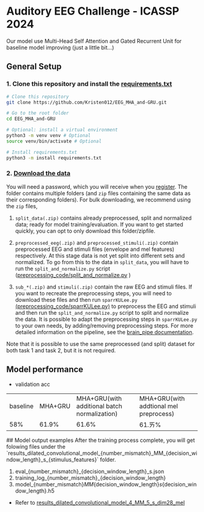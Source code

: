 Auditory EEG Challenge - ICASSP 2024
================================
Our model use Multi-Head Self Attention and Gated Recurrent Unit for baseline model improving (just a little bit...)
## General Setup
### 1. Clone this repository and install the [requirements.txt](requirements.txt)
```bash
# Clone this repository
git clone https://github.com/Kristen012/EEG_MHA_and-GRU.git

# Go to the root folder
cd EEG_MHA_and-GRU

# Optional: install a virtual environment
python3 -m venv venv # Optional
source venv/bin/activate # Optional

# Install requirements.txt
python3 -m install requirements.txt
```

### 2. [Download the data](https://homes.esat.kuleuven.be/~lbollens/)

You will need a password, which you will receive when you [register](https://exporl.github.io/auditory-eeg-challenge-2024/registration/).
The folder contains multiple folders (and `zip` files containing the same data as their corresponding folders). For bulk downloading, we recommend using the `zip` files, 

   1. `split_data(.zip)` contains already preprocessed, split and normalized data; ready for model training/evaluation. 
If you want to get started quickly, you can opt to only download this folder/zipfile.

   2. `preprocessed_eeg(.zip)` and `preprocessed_stimuli(.zip)` contain preprocessed EEG and stimuli files (envelope and mel features) respectively.
At this stage data is not yet split into different sets and normalized. To go from this to the data in `split_data`, you will have to run the `split_and_normalize.py` script ([preprocessing_code/split_and_normalize.py](./preprocessing_code/split_and_normalize.py) )

   3. `sub_*(.zip)` and `stimuli(.zip)` contain the raw EEG and stimuli files. 
If you want to recreate the preprocessing steps, you will need to download these files and then run `sparrKULee.py` [(preprocessing_code/sparrKULee.py)](./preprocessing_code/sparrKULee.py) to preprocess the EEG and stimuli and then run the `split_and_normalize.py` script to split and normalize the data.
It is possible to adapt the preprocessing steps in `sparrKULee.py` to your own needs, by adding/removing preprocessing steps. For more detailed information on the pipeline, see the [brain_pipe documentation](https://exporl.github.io/brain_pipe/).


Note that it is possible to use the same preprocessed (and split) dataset for both task 1 and task 2, but it is not required.

## Model performance
- validation acc
<table>
  <tr>
    <td>baseline</td>
    <td>MHA+GRU</td>
    <td>MHA+GRU(with additional batch normalization)</td>
    <td>MHA+GRU(with addtional mel preprocess)</td>
  </tr>
  <tr>
    <td>58%</td>
    <td>61.9%</td>
    <td>61.6%</td>
    <td>61.ㄞ%</td>
  </tr>
</table>
## Model output examples
After the training process complete, you will get folowing files under the `results_dilated_convolutional_model_{number_mismatch}_MM_{decision_window_length}_s_{stimulus_features}` folder.

1. eval_{number_mismatch}_{decision_window_length}_s.json
2. training_log_{number_mismatch}_{decision_window_length}
3. model_{number_mismatch}_MM_{decision_window_length}_s_{decision_window_length}.h5

- Refer to [results_dilated_convolutional_model_4_MM_5_s_dim28_mel](results_dilated_convolutional_model_4_MM_5_s_dim28_mel)
